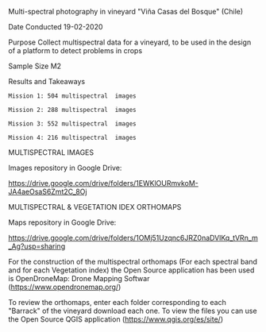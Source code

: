 Multi-spectral photography in vineyard "Viña Casas del Bosque" (Chile)

  Date Conducted
  19-02-2020

  Purpose
  Collect multispectral data for a vineyard, to be used in the design of a platform to detect problems in crops

  Sample Size
  M2

  Results and Takeaways

    Mission 1: 504 multispectral  images

    Mission 2: 288 multispectral  images

    Mission 3: 552 multispectral  images

    Mission 4: 216 multispectral  images

MULTISPECTRAL IMAGES

  Images repository in Google Drive:

  https://drive.google.com/drive/folders/1EWKlOURmvkoM-JA4aeOsaS6Zmt2C_8Oj

         
MULTISPECTRAL & VEGETATION IDEX ORTHOMAPS

  Maps repository in Google Drive:
  
  https://drive.google.com/drive/folders/1OMj51Uzqnc6JRZ0naDVlKq_tVRn_m_Ag?usp=sharing

  For the construction of the multispectral orthomaps (For each spectral band and for each Vegetation index) the Open Source  application    has been used is OpenDroneMap: Drone Mapping Softwar (https://www.opendronemap.org/)

  To review the orthomaps, enter each folder corresponding to each "Barrack" of the vineyard download each one. To view the files you can use the Open Source QGIS application (https://www.qgis.org/es/site/)
